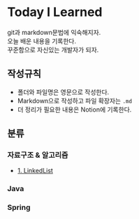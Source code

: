 # Today I Learned 
git과 markdown문법에 익숙해지자.   
오늘 배운 내용을 기록한다.    
꾸준함으로 자신있는 개발자가 되자. 


## 작성규칙
- 폴더와 파일명은 영문으로 작성한다. 
- Markdown으로 작성하고 파일 확장자는 `.md`
- 더 정리가 필요한 내용은 Notion에 기록한다. 


## 분류 

### 자료구조 & 알고리즘 
-  [1. LinkedList](https://github.com/numuduwer/TIL/tree/main/Algorithm/LinkedList_01.md)



### Java 

### Spring



